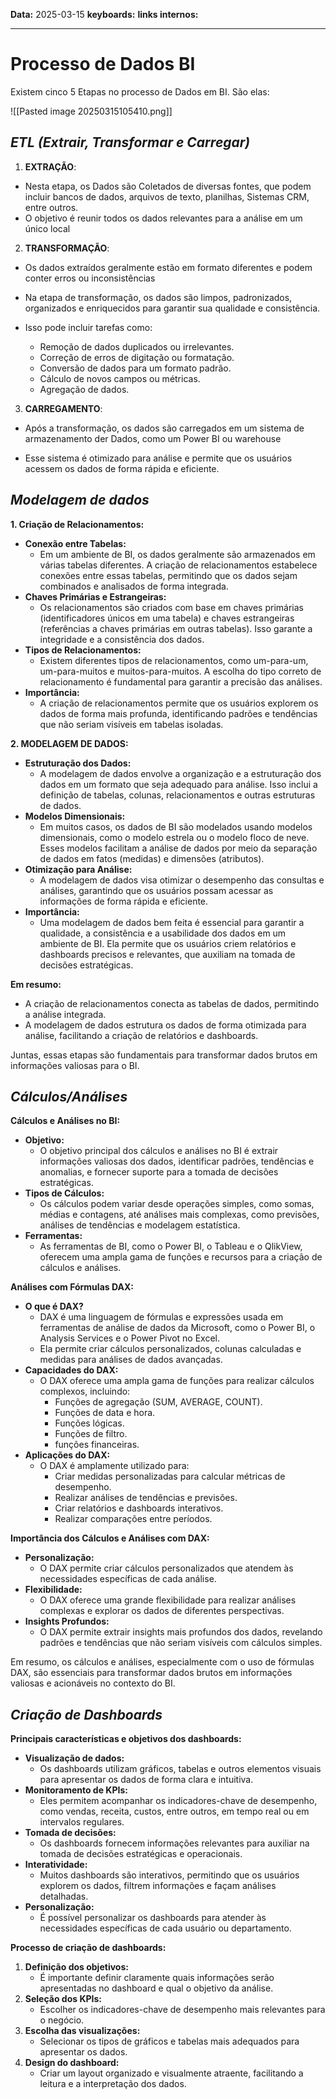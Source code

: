 
**Data:** 2025-03-15
**keyboards:** 
**links internos:** 
___

# Processo de Dados BI

Existem cinco 5 Etapas no processo de Dados em BI. São elas: 

![[Pasted image 20250315105410.png]]


## *ETL (Extrair, Transformar e Carregar)*


1. **EXTRAÇÃO**: 

- Nesta etapa, os Dados são Coletados de diversas fontes, que podem incluir bancos de dados, arquivos de texto, planilhas, Sistemas CRM, entre outros.
- O objetivo é reunir todos os dados relevantes para a análise em um único local


2. **TRANSFORMAÇÃO**:

- Os dados extraídos geralmente estão em formato diferentes e podem conter erros ou inconsistências
- Na etapa de transformação, os dados são limpos, padronizados, organizados e enriquecidos para garantir sua qualidade e consistência.

- Isso pode incluir tarefas como:

	- Remoção de dados duplicados ou irrelevantes.
	- Correção de erros de digitação ou formatação.
	- Conversão de dados para um formato padrão.
	- Cálculo de novos campos ou métricas.
	- Agregação de dados.


3. **CARREGAMENTO**:

-  Após a transformação, os dados são carregados em um sistema de armazenamento der Dados, como um Power BI ou warehouse

- Esse sistema é otimizado para análise e permite que os usuários acessem os dados de forma rápida e eficiente.

## *Modelagem de dados*


**1. Criação de Relacionamentos:**

- **Conexão entre Tabelas:**
    - Em um ambiente de BI, os dados geralmente são armazenados em várias tabelas diferentes. A criação de relacionamentos estabelece conexões entre essas tabelas, permitindo que os dados sejam combinados e analisados de forma integrada.
- **Chaves Primárias e Estrangeiras:**
    - Os relacionamentos são criados com base em chaves primárias (identificadores únicos em uma tabela) e chaves estrangeiras (referências a chaves primárias em outras tabelas). Isso garante a integridade e a consistência dos dados.
- **Tipos de Relacionamentos:**
    - Existem diferentes tipos de relacionamentos, como um-para-um, um-para-muitos e muitos-para-muitos. A escolha do tipo correto de relacionamento é fundamental para garantir a precisão das análises.
- **Importância:**
    - A criação de relacionamentos permite que os usuários explorem os dados de forma mais profunda, identificando padrões e tendências que não seriam visíveis em tabelas isoladas.


**2. MODELAGEM DE DADOS:**

- **Estruturação dos Dados:**
    - A modelagem de dados envolve a organização e a estruturação dos dados em um formato que seja adequado para análise. Isso inclui a definição de tabelas, colunas, relacionamentos e outras estruturas de dados.
- **Modelos Dimensionais:**
    - Em muitos casos, os dados de BI são modelados usando modelos dimensionais, como o modelo estrela ou o modelo floco de neve. Esses modelos facilitam a análise de dados por meio da separação de dados em fatos (medidas) e dimensões (atributos).
- **Otimização para Análise:**
    - A modelagem de dados visa otimizar o desempenho das consultas e análises, garantindo que os usuários possam acessar as informações de forma rápida e eficiente.
- **Importância:**
    - Uma modelagem de dados bem feita é essencial para garantir a qualidade, a consistência e a usabilidade dos dados em um ambiente de BI. Ela permite que os usuários criem relatórios e dashboards precisos e relevantes, que auxiliam na tomada de decisões estratégicas.


**Em resumo:**

- A criação de relacionamentos conecta as tabelas de dados, permitindo a análise integrada.
- A modelagem de dados estrutura os dados de forma otimizada para análise, facilitando a criação de relatórios e dashboards.

Juntas, essas etapas são fundamentais para transformar dados brutos em informações valiosas para o BI.


## *Cálculos/Análises*


**Cálculos e Análises no BI:**

- **Objetivo:**
    - O objetivo principal dos cálculos e análises no BI é extrair informações valiosas dos dados, identificar padrões, tendências e anomalias, e fornecer suporte para a tomada de decisões estratégicas.
- **Tipos de Cálculos:**
    - Os cálculos podem variar desde operações simples, como somas, médias e contagens, até análises mais complexas, como previsões, análises de tendências e modelagem estatística.
- **Ferramentas:**
    - As ferramentas de BI, como o Power BI, o Tableau e o QlikView, oferecem uma ampla gama de funções e recursos para a criação de cálculos e análises.

**Análises com Fórmulas DAX:**

- **O que é DAX?**
    - DAX é uma linguagem de fórmulas e expressões usada em ferramentas de análise de dados da Microsoft, como o Power BI, o Analysis Services e o Power Pivot no Excel.
    - Ela permite criar cálculos personalizados, colunas calculadas e medidas para análises de dados avançadas.
- **Capacidades do DAX:**
    - O DAX oferece uma ampla gama de funções para realizar cálculos complexos, incluindo:
        - Funções de agregação (SUM, AVERAGE, COUNT).
        - Funções de data e hora.
        - Funções lógicas.
        - Funções de filtro.
        - funções financeiras.
- **Aplicações do DAX:**
    - O DAX é amplamente utilizado para:
        - Criar medidas personalizadas para calcular métricas de desempenho.
        - Realizar análises de tendências e previsões.
        - Criar relatórios e dashboards interativos.
        - Realizar comparações entre períodos.


**Importância dos Cálculos e Análises com DAX:**

- **Personalização:**
    - O DAX permite criar cálculos personalizados que atendem às necessidades específicas de cada análise.
- **Flexibilidade:**
    - O DAX oferece uma grande flexibilidade para realizar análises complexas e explorar os dados de diferentes perspectivas.
- **Insights Profundos:**
    - O DAX permite extrair insights mais profundos dos dados, revelando padrões e tendências que não seriam visíveis com cálculos simples.

Em resumo, os cálculos e análises, especialmente com o uso de fórmulas DAX, são essenciais para transformar dados brutos em informações valiosas e acionáveis no contexto do BI.


## *Criação de Dashboards*


**Principais características e objetivos dos dashboards:**

- **Visualização de dados:**
    - Os dashboards utilizam gráficos, tabelas e outros elementos visuais para apresentar os dados de forma clara e intuitiva.
- **Monitoramento de KPIs:**
    - Eles permitem acompanhar os indicadores-chave de desempenho, como vendas, receita, custos, entre outros, em tempo real ou em intervalos regulares.
- **Tomada de decisões:**
    - Os dashboards fornecem informações relevantes para auxiliar na tomada de decisões estratégicas e operacionais.
- **Interatividade:**
    - Muitos dashboards são interativos, permitindo que os usuários explorem os dados, filtrem informações e façam análises detalhadas.
- **Personalização:**
    - É possível personalizar os dashboards para atender às necessidades específicas de cada usuário ou departamento.

**Processo de criação de dashboards:**

1. **Definição dos objetivos:**
    - É importante definir claramente quais informações serão apresentadas no dashboard e qual o objetivo da análise.
2. **Seleção dos KPIs:**
    - Escolher os indicadores-chave de desempenho mais relevantes para o negócio.
3. **Escolha das visualizações:**
    - Selecionar os tipos de gráficos e tabelas mais adequados para apresentar os dados.
4. **Design do dashboard:**
    - Criar um layout organizado e visualmente atraente, facilitando a leitura e a interpretação dos dados.